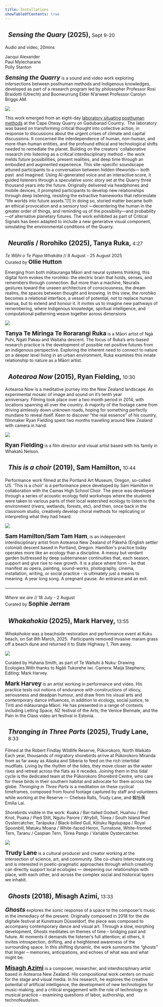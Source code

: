 ```yaml
---
title: Installations
showTableOfContents: true
---
```



## _Sensing the Quary_ (2025), <span>Sept 9-20</span>

Audio and video, 20mins

Jacqui Alexander<br />
Paul Mylecharane<br />
Polly Stanton

**_Sensing the Quarry_** is a sound and video work exploring intersections
between posthuman methods and Indigenous knowledges, developed as part of a
research program led by philosopher Professor Rosi Braidotti (Utrecht) and
Boonwurrung Elder N’arweet Professor Carolyn Briggs AM.

![](./sensing-the-quary.jpg)

This work emerged from an eight-day [laboratory situating posthuman
methods](https://www.posthuman.au/) at the Cape Otway Quarry on Gadubanad
Country.  The laboratory was based on transforming critical thought into
collective action, in response to discussions about the urgent crises of
climate and capital discussions. It concerned the interdependence of human,
non-human, and more-than-human entities, and the profound ethical and
technological shifts needed to remediate the planet. Building on the creators’
collaborative research into listening as a critical interdisciplinary method
– the work melds future possibilities, present realities, and deep time through
an embodied and augmented experience. This site-specific soundscape attuned
participants to a conversation between hidden lifeworlds— both past  and
imagined. Using AI-generated voice and an interactive score, it guided
listeners through a speculative sonic story set at the Quarry three thousand
years into the future. Originally delivered via headphones and mobile devices,
it prompted participants to develop new relationships through deep listening,
resisting the extractive frameworks that reformulate “life worlds into future
assets.”[1] In doing so, storied matter became both an ethical provocation and
a sensory tool —decentering the human in the greater order of things, and
reminding us of the possibility—and probability—of alternative planetary
futures. The work exhibited as part of Critical Signals has been adapted to
include a new generative visual component, simulating the environmental
conditions of the Quarry.


## _Neuralis_ / Rorohiko (2025), Tanya Ruka, <span>4:27</span>

_Te Wāhi o Te Papa Whakāta_ // 8 August - 25 August 2025<br/>
Curated by **Ollie Hutton**

Emerging from both mātauranga Māori and neural systems thinking, this digital
form evokes the rorohiko: the electric brain that holds, senses, and remembers
through connection. But more than a machine, Neuralis gestures toward the
unseen architecture of consciousness, the dream realms, the spaces between
thought and knowing. In this view, the rorohiko becomes a relational interface,
a vessel of potential, not to replace human wairua, but to extend and honour
it. It invites us to imagine new pathways of remembering, where Indigenous
knowledge, spiritual intelligence, and computational patterning weave together
across dimensions

![](tanya_ruka1.jpg)

**Tanya Te Miringa Te Rorarangi Ruka** is a Māori artist of Ngā Puhi, Ngati
Pakau and Waitaha descent. The focus of Ruka’s arts-based research practice is
the development of possible net positive futures from an indigenous
perspective. Exploring the inherent need to connect to nature on a deeper level
living in an urban environment, Ruka examines this innate relationship to
nature as a Māori artist.


## _Aotearoa Now_ (2015), Ryan Fielding, <span>10:30</span> 

Aotearoa Now is a meditative journey into the New Zealand landscape. An
experimental mosaic of image and sound on it’s tenth year anniversary. Filming
took place over a two month period in 2014, with locations spanning all over
the country. A majority of the footage came from driving aimlessly down unknown
roads, hoping for something perfectly mundane to reveal itself. Keen to
discover "the real essence" of his country, filmmaker Ryan Fielding spent two
months travelling around New Zealand with camera in hand.

![](ryan-fielding.jpeg)

**Ryan Fielding** is a film director and visual artist based with his family in Whakatū Nelson. 


## _This is a choir_ (2019), Sam Hamilton, <span>10:44</span>

Performance work filmed at the Portland Art Museum, Oregon, so-called US. ‘This
is a choir’ is a performance piece developed by Sam Hamilton in collaboration
with the Camas High School Choir. The piece was developed through a series of
acoustic ecology field workshops where the students were taken to various parts
of their local watershed ecology to listen to the environment (rivers,
wetlands, forests, etc), and then, once back in the classroom studio,
creatively develop choral methods for replicating or interpreting what they had
heard.

![](sam.jpeg)

**Sam Hamilton/Sam Tam Ham**, is an independent interdisciplinary artist from
Aotearoa New Zealand of Pākehā (English settler colonial) descent based in
Portland, Oregon. Hamilton's practice today operates more like an ecology than
a discipline. A messy but verdant garden buttressed by deep subterranean
continuities that, each season, support and give rise to new growth. It is a
place where form - be that manifest as opera, painting, sound-works,
photography, cinema, installation, writing, or social practice - is ultimately
just a means to meaning. A year long song. A pregnant pause. An entrance and an
exit.


––––––––––––––––––––––––––––––––––––

_Where we are_ // 18 July - 2 August<br/>
Curated by **Sophie Jerram** 

## _Whakahokia_ (2025), Mark Harvey, <span>13:55</span>

_Whakahokia_ was a beachside restoration and performance event at Kuku beach, on
Sat 8th March, 2025.  Participants removed invasive maram grass off a beach
dune and returned it to State Highway 1, 7km away.

![](maram_grass.jpeg)

Curated by Huhana Smith, as part of Te Waituhi ā Nuku: Drawing Ecologies.With
thanks to Ngāti Tukorehe iwi. Camera: Maija Stephens; Editing: Mark Harvey.

**Mark Harvey** is an artist working in performance and video. His practice
tests out notions of endurance with constructions of idiocy, seriousness and
deadpan humour, and draw from his visual arts and contemporary dance
influences, in addition to ecology, social justice, te Tiriti and mātauranga
Māori. He has presented in a range of contexts including Letting Space, NZ
festival of the Arts, the Venice Biennale, and the Pain in the Class video art
festival in Estonia.
 

## _Thronging in Three Parts_ (2025), Trudy Lane, <span>8:33</span>

Filmed at the Robert Findlay Wildlife Reserve, Pūkorokoro, North Waikato Each
year, thousands of migratory shorebirds arrive at Pūkorokoro Miranda from as
far away as Alaska and Siberia to feed on the rich intertidal mudflats. Living
by the rhythm of the tides, they move closer as the water rises and retreat
across the flats as it recedes. Joining them in this tidal cycle is the
dedicated team at the Pūkorokoro Shorebird Centre, who care for these birds in
their southern habitat and advocate for them across the globe. _Thronging in
Three Parts_ is a meditation on these cyclical timeframes, composed from found
footage captured by staff and volunteers while working at the Reserve — Chelsea
Ralls, Trudy Lane, and 賴怡蒨 Emilia Lai.

Shorebirds visible in the work: Kuaka / Bar-tailed Godwit, Huahou / Red Knot,
Poaka / Pied Stilt, Ngutu Parore / Wrybill, Tōrea / South Island Pied
Oystercatcher, Tarāpuka / Black-billed Gull, Kōtuku Ngutupapa / Royal
Spoonbill, Matuku Moana / White-faced Heron, Turnstone, White-fronted Tern,
Taranu / Caspian Tern, Tōrea Pango / Variable Oystercatcher.

![](birds.jpeg)

**Trudy Lane** is a cultural producer and creator working at the intersection of
science, art, and community. She co-chairs Intercreate.org and is interested in
poetic-pragmatic approaches through which creativity can directly support local
ecologies — deepening our relationships with place, with each other, and across
the complex social and historical layers we inhabit.
 


## _Ghosts_ (2018), Misagh Azimi, <span>13:33</span>

**_Ghosts_** explores the sonic response of a space to the composer’s music in the
immediacy of the present. Originally composed in 2018 for the die digitale
festival at Kunstraum Düsseldorf, the piece was composed to accompany
contemporary dance and visual art. Through a slow, morphing development, _Ghosts_
meditates on themes of time – bridging past and future. At moments it demands
the listener’s full attention; at others, it invites introspection, drifting,
and a heightened awareness of the surrounding space. In this shifting dynamic,
the work summons the “ghosts” that linger – memories, anticipations, and echoes
of what was and what might be.

[**Misagh Azimi**](/collaborators/misagh) is a composer, researcher, and interdisciplinary artist based in
Aotearoa New Zealand. His compositional work centers on music for the stage and
visual media. In his research, he explores the creative potential of artificial
intelligence, the development of new technologies for music-making, and a
critical engagement with the role of technology in musical practice – examining
questions of labor, authorship, and technofeudalism. 



<style>

header :not(h1) {
  display: none;
}

h2 {
  background: var(--critical-cream);
  color: var(--critical-green);

  padding-top: 3px;
  padding-left: 10px;
  padding-bottom: 3px;
}

h2 span {
  font-size: 1rem;
  font-weight: 400;
}

p strong {
  font-size: 1.2rem;
}

img {
  border-radius: 0;
}
</style>

